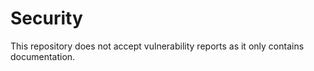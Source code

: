 # Security

This repository does not accept vulnerability reports as it only contains
documentation.
